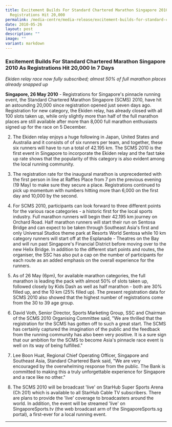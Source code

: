 ```yaml
---
title: Excitement Builds For Standard Chartered Marathon Singapore 2010 As
  Registrations Hit 20,000
permalink: /media-centre/media-release/excitement-builds-for-standard-chartered-marathon-singapore-2010-as-reg/
date: 2010-05-26
layout: post
description: ""
image: ""
variant: markdown
---
```

### **Excitement Builds For Standard Chartered Marathon Singapore 2010 As Registrations Hit 20,000 In 7 Days**

_Ekiden relay race now fully subscribed; almost 50% of full marathon places already snapped up_

**Singapore, 26 May 2010** - Registrations for Singapore's pinnacle running event, the Standard Chartered Marathon Singapore (SCMS) 2010, have hit an astounding 20,000 since registration opened just seven days ago. Registration for new category, the Ekiden relay, has already closed with all 100 slots taken up, while only slightly more than half of the full marathon places are still available after more than 8,000 full marathon enthusiasts signed up for the race on 5 December.

2. The Ekiden relay enjoys a huge following in Japan, United States and Australia and it consists of of six runners per team, and together, these six runners will have to run a total of 42.195 km. The SCMS 2010 is the first event in Singapore to incorporate the Ekiden relay and the fast take up rate shows that the popularity of this category is also evident among the local running community.

3. The registration rate for the inaugural marathon is unprecedented with the first person in line at Raffles Place from 7 pm the previous evening (19 May) to make sure they secure a place. Registrations continued to pick up momentum with numbers hitting more than 6,000 on the first day and 10,000 by the second.

4. For SCMS 2010, participants can look forward to three different points for the various race categories - a historic first for the local sports industry. Full marathon runners will begin their 42.195 km journey on Orchard Road. Half marathon runners will start their run on Sentosa Bridge and can expect to be taken through Southeast Asia's first and only Universal Studios theme park at Resorts World Sentosa while 10 km category runners will start off at the Esplanade - Theatres on the Bay and will run past Singapore's Financial District before moving over to the new Helix Bridge. In addition to the different start points and routes, the organiser, the SSC has also put a cap on the number of participants for each route as an added emphasis on the overall experience for the runners.

5. As of 26 May (6pm), for available marathon categories, the full marathon is leading the pack with almost 50% of slots taken up, followed closely by Kids Dash as well as half marathon - both are 30% filled up, and the 10 km (25% filled up). The present registration data for SCMS 2010 also showed that the highest number of registrations come from the 30 to 39 age group.

6. David Voth, Senior Director, Sports Marketing Group, SSC and Chairman of the SCMS 2010 Organising Committee said, "We are thrilled that the registration for the SCMS has gotten off to such a great start. The SCMS has certainly captured the imagination of the public and the feedback from the running community has also been very positive. It is a sure sign that our ambition for the SCMS to become Asia's pinnacle race event is well on its way of being fulfilled."

7. Lee Boon Huat, Regional Chief Operating Officer, Singapore and Southeast Asia, Standard Chartered Bank said, "We are very encouraged by the overwhelming response from the public. The Bank is committed to making this a truly unforgettable experience for Singapore and a race like no other."

8. The SCMS 2010 will be broadcast 'live' on StarHub Super Sports Arena (Ch 201) which is available to all StarHub Cable TV subscribers. There are plans to provide the 'live' coverage to broadcasters around the world. In addition, the event will be streamed 'live' on SingaporeSports.tv (the web broadcast arm of the SingaporeSports.sg portal), a first-ever for a local running event.

---
